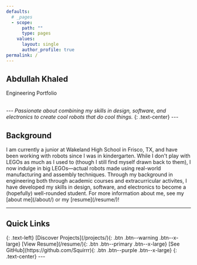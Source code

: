 ```yaml
---
defaults:
  # _pages
  - scope:
      path: ""
      type: pages
    values:
      layout: single
      author_profile: true
permalink: /
---
```

<section class="hero">
  <div class="overlay"></div>
  <div class="hero-content">
    <h1 style="text-size: 100px;">Abdullah Khaled</h1>
    <p>Engineering Portfolio</p>
  </div>
</section>
<br>
---
<i>Passionate about combining my skills in design, software, and electronics to create cool robots that do cool things.</i>
{: .text-center}
---
<h2>Background</h2>
I am currently a junior at Wakeland High School in Frisco, TX, and have been working with robots since I was in kindergarten. While I don't play with LEGOs as much as I used to (though I still find myself drawn back to them), I now indulge in big LEGOs—actual robots made using real-world manufacturing and assembly techniques.
Through my background in engineering both through academic courses and extracurricular activites, I have developed my skills in design, software, and electronics to become a (hopefully) well-rounded student. For more information about me, see my [about me](/about/) or my [resume](/resume/)!

---
<h2>Quick Links</h2>
{: .text-left}
[Discover Projects](/projects/){: .btn .btn--warning .btn--x-large}
[View Resume](/resume/){: .btn .btn--primary .btn--x-large}
[See GitHub](https://github.com/Squirrr){: .btn .btn--purple .btn--x-large}
{: .text-center}
---